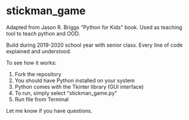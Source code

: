 # stickman_game
Adapted from Jason R. Briggs "Python for Kids" book. Used as teaching tool to teach python and OOD. 

Build during 2019-2020 school year with senior class. 
Every line of code explained and understood. 

To see how it works: 

1. Fork the repository
2. You should have Python installed on your system
3. Python comes with the Tkinter library (GUI interface)
4. To run, simply select "stickman_game.py"
5. Run file from Terminal

Let me know if you have questions. 
